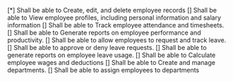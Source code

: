 [*]  Shall be able to Create, edit, and delete employee records
[]  Shall be able to View employee profiles, including personal information and salary information
[]  Shall be able to Track employee attendance and timesheets.
[]  Shall be able to Generate reports on employee performance and productivity.
[]  Shall be able to allow employees to request and track leave.
[]  Shall be able to approve or deny leave requests.
[] Shall be able to generate reports on employee leave usage.
[] Shall be able to Calculate employee wages and deductions
[] Shall be able to Create and manage departments.
[] Shall be able to assign employees to departments

